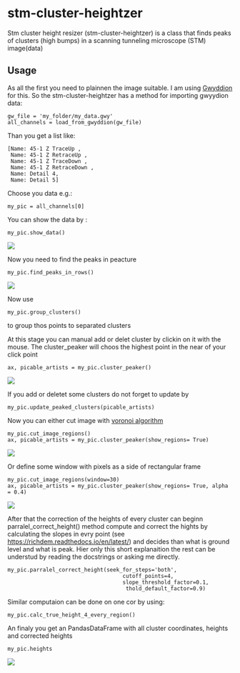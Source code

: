 # stm-cluster-heightzer
Stm cluster height resizer (stm-cluster-heightzer) is a class that finds peaks of clusters (high bumps) in a scanning tunneling microscope (STM) image(data)
## Usage
As all the first you need to plainnen the image suitable. I am using  <a href="http://gwyddion.net/">Gwyddion</a>  for this. So the stm-cluster-heightzer has a method for importing gwyydion data:

```
gw_file = 'my_folder/my_data.gwy'
all_channels = load_from_gwyddion(gw_file)
```
Than you get a list like:

```
[Name: 45-1 Z TraceUp ,
 Name: 45-1 Z RetraceUp ,
 Name: 45-1 Z TraceDown ,
 Name: 45-1 Z RetraceDown ,
 Name: Detail 4,
 Name: Detail 5]
```
Choose you data e.g.:

```
my_pic = all_channels[0]
```
You can show the data by :

```
my_pic.show_data()
```

![](example/pictures/stm-data.png)

Now you need to find the peaks in peacture

```
my_pic.find_peaks_in_rows()
```

![](example/pictures/finde-peaks_in_rows.png)

Now use 
```
my_pic.group_clusters()
```
to group thos points to separated clusters

At this stage you can manual add or delet cluster by clickin on it with the mouse. The cluster_peaker will choos the highest point in the near of your click point

```
ax, picable_artists = my_pic.cluster_peaker()
```
![](example/pictures/cluster_peaker.png)

If you add or deletet some clusters do not forget to update by 

```
my_pic.update_peaked_clusters(picable_artists)
```
Now you can either cut image with <a href="https://en.wikipedia.org/wiki/Voronoi_diagram"> voronoi algorithm</a> 

``` 
my_pic.cut_image_regions()
ax, picable_artists = my_pic.cluster_peaker(show_regions= True)
```
![](example/pictures/voronoi.png)

Or define some window with pixels as a side of rectangular frame

```
my_pic.cut_image_regions(window=30)
ax, picable_artists = my_pic.cluster_peaker(show_regions= True, alpha = 0.4)
```
![](example/pictures/windows.png)

After that the correction of the heights of every cluster can beginn parralel_correct_height() method compute and correct the hights by calculating the slopes in evry point (see https://richdem.readthedocs.io/en/latest/) and decides than what is ground level and what is peak. Hier only this short explanaition the rest can be understud by reading the docstrings or asking me directly.

```
my_pic.parralel_correct_height(seek_for_steps='both',
                                    cutoff_points=4, 
                                    slope_threshold_factor=0.1,
                                     thold_default_factor=0.9)
```
Similar computaion can be done on one cor by using:

```
my_pic.calc_true_height_4_every_region()
```
An finaly you get an PandasDataFrame with all cluster coordinates, heights and corrected heights
```
my_pic.heights
```
![](example/pictures/heights.png)
